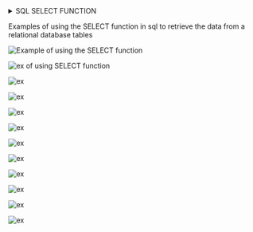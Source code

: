 
<DETAILS><SUMMARY> SQL SELECT FUNCTION</SUMMARY></DETAILS>

Examples of using the SELECT function in sql to retrieve the data from a relational database tables


![Example of using the SELECT function](https://github.com/JemimaAnsaaku/DATA-ANALYTICS-TDM/blob/main/MODULE%206/Screenshot%202025-08-25%20at%2014.39.37.png?raw=true)

![ex of using SELECT function](https://github.com/JemimaAnsaaku/DATA-ANALYTICS-TDM/blob/main/MODULE%206/Screenshot%202025-08-25%20at%2014.56.53.png?raw=true)

![ex](https://github.com/JemimaAnsaaku/DATA-ANALYTICS-TDM/blob/main/MODULE%206/Screenshot%202025-08-25%20at%2015.19.10.png?raw=true)

![ex](https://github.com/JemimaAnsaaku/DATA-ANALYTICS-TDM/blob/main/MODULE%206/Screenshot%202025-08-25%20at%2015.17.06.png?raw=true)

![ex](https://github.com/JemimaAnsaaku/DATA-ANALYTICS-TDM/blob/main/MODULE%206/Screenshot%202025-08-25%20at%2015.13.20.png?raw=true)

![ex](https://github.com/JemimaAnsaaku/DATA-ANALYTICS-TDM/blob/main/MODULE%206/Screenshot%202025-08-25%20at%2015.11.22.png?raw=true)

![ex](https://github.com/JemimaAnsaaku/DATA-ANALYTICS-TDM/blob/main/MODULE%206/Screenshot%202025-08-25%20at%2015.08.54.png?raw=true)

![ex](https://github.com/JemimaAnsaaku/DATA-ANALYTICS-TDM/blob/main/MODULE%206/Screenshot%202025-08-25%20at%2015.07.01.png?raw=true)

![ex](https://github.com/JemimaAnsaaku/DATA-ANALYTICS-TDM/blob/main/MODULE%206/Screenshot%202025-08-25%20at%2015.06.42.png?raw=true)

![ex](https://github.com/JemimaAnsaaku/DATA-ANALYTICS-TDM/blob/main/MODULE%206/Screenshot%202025-08-25%20at%2015.04.35.png?raw=true)

![ex](https://github.com/JemimaAnsaaku/DATA-ANALYTICS-TDM/blob/main/MODULE%206/Screenshot%202025-08-25%20at%2015.03.51.png?raw=true)

![ex](https://github.com/JemimaAnsaaku/DATA-ANALYTICS-TDM/blob/main/MODULE%206/Screenshot%202025-08-25%20at%2015.02.15.png?raw=true)



